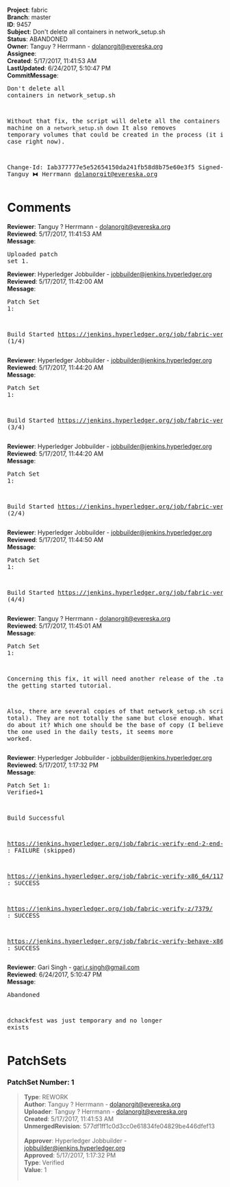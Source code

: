 <strong>Project</strong>: fabric<br><strong>Branch</strong>: master<br><strong>ID</strong>: 9457<br><strong>Subject</strong>: Don't delete all containers in network_setup.sh<br><strong>Status</strong>: ABANDONED<br><strong>Owner</strong>: Tanguy ? Herrmann - dolanorgit@evereska.org<br><strong>Assignee</strong>:<br><strong>Created</strong>: 5/17/2017, 11:41:53 AM<br><strong>LastUpdated</strong>: 6/24/2017, 5:10:47 PM<br><strong>CommitMessage</strong>:<br><pre>Don't delete all containers in network_setup.sh

Without that fix, the script will delete all the containers on your
machine on a `network_setup.sh down`
It also removes temporary volumes that could be created in the process
(it is not the case right now).

Change-Id: Iab377777e5e52654150da241fb58d8b75e60e3f5
Signed-off-by: Tanguy ⧓ Herrmann <dolanorgit@evereska.org>
</pre><h1>Comments</h1><strong>Reviewer</strong>: Tanguy ? Herrmann - dolanorgit@evereska.org<br><strong>Reviewed</strong>: 5/17/2017, 11:41:53 AM<br><strong>Message</strong>: <pre>Uploaded patch set 1.</pre><strong>Reviewer</strong>: Hyperledger Jobbuilder - jobbuilder@jenkins.hyperledger.org<br><strong>Reviewed</strong>: 5/17/2017, 11:42:00 AM<br><strong>Message</strong>: <pre>Patch Set 1:

Build Started https://jenkins.hyperledger.org/job/fabric-verify-z/7379/ (1/4)</pre><strong>Reviewer</strong>: Hyperledger Jobbuilder - jobbuilder@jenkins.hyperledger.org<br><strong>Reviewed</strong>: 5/17/2017, 11:44:20 AM<br><strong>Message</strong>: <pre>Patch Set 1:

Build Started https://jenkins.hyperledger.org/job/fabric-verify-x86_64/11727/ (3/4)</pre><strong>Reviewer</strong>: Hyperledger Jobbuilder - jobbuilder@jenkins.hyperledger.org<br><strong>Reviewed</strong>: 5/17/2017, 11:44:20 AM<br><strong>Message</strong>: <pre>Patch Set 1:

Build Started https://jenkins.hyperledger.org/job/fabric-verify-end-2-end-x86_64/3258/ (2/4)</pre><strong>Reviewer</strong>: Hyperledger Jobbuilder - jobbuilder@jenkins.hyperledger.org<br><strong>Reviewed</strong>: 5/17/2017, 11:44:50 AM<br><strong>Message</strong>: <pre>Patch Set 1:

Build Started https://jenkins.hyperledger.org/job/fabric-verify-behave-x86_64/5787/ (4/4)</pre><strong>Reviewer</strong>: Tanguy ? Herrmann - dolanorgit@evereska.org<br><strong>Reviewed</strong>: 5/17/2017, 11:45:01 AM<br><strong>Message</strong>: <pre>Patch Set 1:

Concerning this fix, it will need another release of the .tar.gz from the getting started tutorial.

Also, there are several copies of that network_setup.sh script (3 in total). They are not totally the same but close enough.
What should we do about it? Which one should be the base of copy (I believe it must be the one used in the daily tests, it seems more worked.</pre><strong>Reviewer</strong>: Hyperledger Jobbuilder - jobbuilder@jenkins.hyperledger.org<br><strong>Reviewed</strong>: 5/17/2017, 1:17:32 PM<br><strong>Message</strong>: <pre>Patch Set 1: Verified+1

Build Successful 

https://jenkins.hyperledger.org/job/fabric-verify-end-2-end-x86_64/3258/ : FAILURE (skipped)

https://jenkins.hyperledger.org/job/fabric-verify-x86_64/11727/ : SUCCESS

https://jenkins.hyperledger.org/job/fabric-verify-z/7379/ : SUCCESS

https://jenkins.hyperledger.org/job/fabric-verify-behave-x86_64/5787/ : SUCCESS</pre><strong>Reviewer</strong>: Gari Singh - gari.r.singh@gmail.com<br><strong>Reviewed</strong>: 6/24/2017, 5:10:47 PM<br><strong>Message</strong>: <pre>Abandoned

dchackfest was just temporary and no longer exists</pre><h1>PatchSets</h1><h3>PatchSet Number: 1</h3><blockquote><strong>Type</strong>: REWORK<br><strong>Author</strong>: Tanguy ? Herrmann - dolanorgit@evereska.org<br><strong>Uploader</strong>: Tanguy ? Herrmann - dolanorgit@evereska.org<br><strong>Created</strong>: 5/17/2017, 11:41:53 AM<br><strong>UnmergedRevision</strong>: 577df1ff1c0d3cc0e61834fe04829be446dfef13<br><br><strong>Approver</strong>: Hyperledger Jobbuilder - jobbuilder@jenkins.hyperledger.org<br><strong>Approved</strong>: 5/17/2017, 1:17:32 PM<br><strong>Type</strong>: Verified<br><strong>Value</strong>: 1<br><br></blockquote>